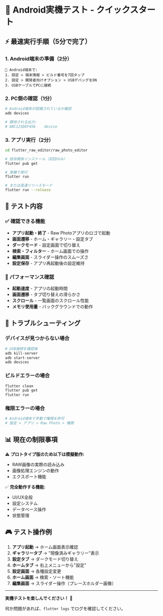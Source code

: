 # 🚀 Android実機テスト - クイックスタート

## ⚡ 最速実行手順（5分で完了）

### 1. Android端末の準備（2分）
```
📱 Android端末で:
1. 設定 > 端末情報 > ビルド番号を7回タップ
2. 設定 > 開発者向けオプション > USBデバッグをON
3. USBケーブルでPCに接続
```

### 2. PC側の確認（1分）
```bash
# Android端末が認識されているか確認
adb devices

# 期待される出力:
# ABC123DEF456    device
```

### 3. アプリ実行（2分）
```bash
cd flutter_raw_editor/raw_photo_editor

# 依存関係インストール（初回のみ）
flutter pub get

# 実機で実行
flutter run

# または高速リリースモード
flutter run --release
```

## 📱 テスト内容

### ✅ 確認できる機能
- **アプリ起動・終了** - Raw Photoアプリのロゴで起動
- **画面遷移** - ホーム・ギャラリー・設定タブ
- **ダークモード** - 設定画面で切り替え
- **検索・フィルター** - ホーム画面での操作
- **編集画面** - スライダー操作のスムーズさ
- **設定保存** - アプリ再起動後の設定維持

### 🎯 パフォーマンス確認
- **起動速度** - アプリの起動時間
- **画面遷移** - タブ切り替えの滑らかさ
- **スクロール** - 一覧画面のスクロール性能
- **メモリ使用量** - バックグラウンドでの動作

## 🔧 トラブルシューティング

### デバイスが見つからない場合
```bash
# USB接続を確認後
adb kill-server
adb start-server
adb devices
```

### ビルドエラーの場合
```bash
flutter clean
flutter pub get
flutter run
```

### 権限エラーの場合
```bash
# Android端末で手動で権限を許可
# 設定 > アプリ > Raw Photo > 権限
```

## 📊 現在の制限事項

⚠️ **プロトタイプ版のため以下は模擬動作:**
- RAW画像の実際の読み込み
- 画像処理エンジンの動作
- エクスポート機能

✅ **完全動作する機能:**
- UI/UX全般
- 設定システム
- データベース操作
- 状態管理

## 🎮 テスト操作例

1. **アプリ起動** → ホーム画面表示確認
2. **ギャラリータブ** → "現像済みギャラリー"表示
3. **設定タブ** → ダークモード切り替え
4. **ホームタブ** → 右上メニューから"設定"
5. **設定画面** → 各種設定変更
6. **ホーム画面** → 検索・ソート機能
7. **編集画面** → スライダー操作（プレースホルダー画像）

---

**実機テストを楽しんでください！** 🎯

何か問題があれば、`flutter logs` でログを確認してください。